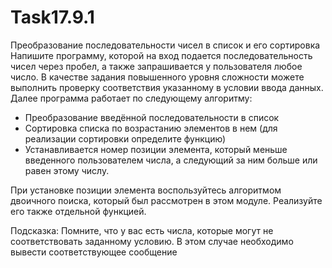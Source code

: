 # Task17.9.1
Преобразование последовательности чисел в список и его сортировка
Напишите программу, которой на вход подается последовательность чисел через пробел, а также запрашивается у пользователя любое число. В качестве задания повышенного уровня сложности можете выполнить проверку соответствия указанному в условии ввода данных. Далее программа работает по следующему алгоритму:
- Преобразование введённой последовательности в список
- Сортировка списка по возрастанию элементов в нем (для реализации сортировки определите функцию)
- Устанавливается номер позиции элемента, который меньше введенного пользователем числа, а следующий за ним больше или равен этому числу.

При установке позиции элемента воспользуйтесь алгоритмом двоичного поиска, который был рассмотрен в этом модуле. Реализуйте его также отдельной функцией.

Подсказка: Помните, что у вас есть числа, которые могут не соответствовать заданному условию. В этом случае необходимо вывести соответствующее сообщение
